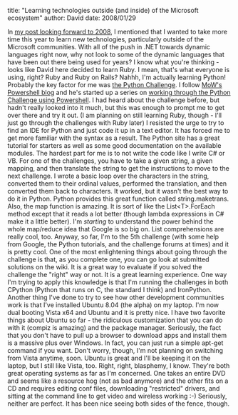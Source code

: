 
title: "Learning technologies outside (and inside) of the Microsoft ecosystem"
author: David
date: 2008/01/29

In [my post looking forward to 2008](http://www.mohundro.com/blog/2008/01/01/Welcome20082007InReview.aspx), I mentioned that I wanted to take more time this year to learn new technologies, particularly outside of the Microsoft communities. With all of the push in .NET towards dynamic languages right now, why not look to some of the dynamic languages that have been out there being used for years? 
I know what you're thinking - looks like David here decided to learn Ruby. I mean, that's what everyone is using, right? Ruby and Ruby on Rails? Nahhh, I'm actually learning Python! Probably the key factor for me was [the Python Challenge](http://www.pythonchallenge.com/). I follow [MoW's Powershell blog](http://thepowershellguy.com/blogs/posh/default.aspx) and he's started up a series on [working through the Python Challenge using Powershell](http://thepowershellguy.com/blogs/posh/archive/2008/01/09/posh-challenge-part-1.aspx). I had heard about the challenge before, but hadn't really looked into it much, but this was enough to prompt me to get over there and try it out. (I am planning on still learning Ruby, though - I'll just go through the challenges with Ruby later) 
I resisted the urge to try to find an IDE for Python and just code it up in a text editor. It has forced me to get more familiar with the syntax as a result. The Python site has a great tutorial for starters as well as some good documentation on the available modules. The hardest part for me is to not write the code like I write C# or VB. For one of the challenges, you have to take a given string, a given mapping, and then translate the string to get the instructions to move to the next challenge. I wrote a basic loop over the characters in the string, converted them to their ordinal values, performed the translation, and then converted them back to characters. It worked, but it wasn't the best way to do it in Python. Python provides this great function called string.maketrans. Also, the map function is amazing. It is sort of like the List&lt;T&gt;.ForEach method except that it reads a lot better (though lambda expressions in C# make it a little better). I'm <em>starting</em> to understand the power behind the whole map/reduce idea that Google is so big on. List comprehensions are really cool, too. 
Anyway, so far, I'm to the 5th challenge (with some help from Google, the Python tutorials, and the challenge forums at times) and it is pretty cool. One of the most enlightening things about going through the challenge is that, as you complete one, you can go look at submitted solutions on the wiki. It is a great way to evaluate if you solved the challenge the "right" way or not. It is a great learning experience. One way I'm trying to apply this knowledge is that I'm running the challenges in both CPython (Python that runs on C, the standard I think) and IronPython. 
Another thing I've done to try to see how other development communities work is that I've installed Ubuntu 8.04 (the alpha) on my laptop. I'm now dual booting Vista x64 and Ubuntu and it is pretty nice. I have two favorite things about Ubuntu so far - the ridiculous customization that you can do with it (compiz is amazing) and the package manager. Seriously, the fact that you don't have to pull up a browser to download apps and install them is a massive plus over Windows. In fact, you can just run a simple apt-get command if you want. Don't worry, though, I'm not planning on switching from Vista anytime, soon. Ubuntu is great and I'll be keeping it on the laptop, but I still like Vista, too. Right, right, blasphemy, I know. They're both great operating systems as far as I'm concerned. One takes an entire DVD and seems like a resource hog (not as bad anymore) and the other fits on a CD and requires editing conf files, downloading "restricted" drivers, and sitting at the command line to get video and wireless working :-) Seriously, neither are perfect. It has been nice seeing both sides of the fence, though.
